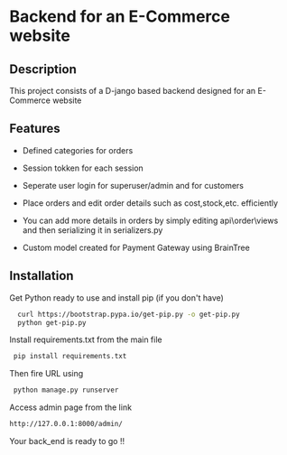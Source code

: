 
# Backend for an E-Commerce website



## Description
This project consists of a D-jango based backend designed for an E-Commerce website


## Features
- Defined categories for orders 

- Session tokken for each session

- Seperate user login for superuser/admin and for customers

- Place orders and edit order details such as cost,stock,etc. efficiently

- You can add more details in orders by simply editing api\order\views and then serializing it in serializers.py

- Custom model created for Payment Gateway using BrainTree


## Installation
Get Python ready to use and install pip (if you don't have)
```bash
  curl https://bootstrap.pypa.io/get-pip.py -o get-pip.py
  python get-pip.py

```

Install requirements.txt from the main file
```bash
 pip install requirements.txt

```
Then fire URL using
```bash
 python manage.py runserver

```

Access admin page from the link


```bash
http://127.0.0.1:8000/admin/
```

Your back_end is ready to go !!
